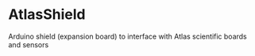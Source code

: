 AtlasShield
===========

Arduino shield (expansion board) to interface with Atlas scientific boards and sensors
